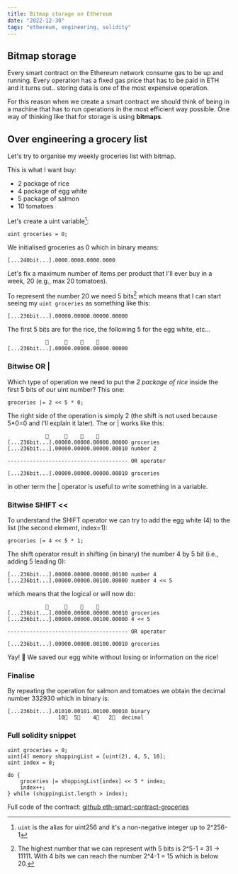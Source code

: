 ```yaml
---
title: Bitmap storage on Ethereum
date: "2022-12-30"
tags: "ethereum, engineering, solidity"
---
```


## Bitmap storage

Every smart contract on the Ethereum network consume gas to be up and running. Every operation has a fixed gas price that has to be paid in ETH and it turns out.. storing data is one of the most expensive operation.

For this reason when we create a smart contract we should think of being in a machine that has to run operations in the most efficient way possible. One way of thinking like that for storage is using **bitmaps**.

## Over engineering a grocery list

Let's try to organise my weekly groceries list with bitmap.

This is what I want buy:

- 2 package of rice
- 4 package of egg white
- 5 package of salmon
- 10 tomatoes

Let's create a uint variable[^1]:

```solidity
uint groceries = 0;
```

We initialised groceries as 0 which in binary means:

```
[...240bit...].0000.0000.0000.0000
```

Let's fix a maximum number of items per product that I'll ever buy in a week, 20 (e.g., max 20 tomatoes).

To represent the number 20 we need 5 bits[^2] which means that I can start seeing my `uint groceries` as something like this:

```
[...236bit...].00000.00000.00000.00000
```

The first 5 bits are for the rice, the following 5 for the egg white, etc...

```
	        🍅     🍣    🍳    🍚
[...236bit...].00000.00000.00000.00000
```

### Bitwise OR |

Which type of operation we need to put the _2 package of rice_ inside the first 5 bits of our uint number? This one:

```solidity
groceries |= 2 << 5 * 0;
```

The right side of the operation is simply 2 (the shift is not used because 5\*0=0 and I'll explain it later). The or | works like this:

```
	        🍅     🍣    🍳    🍚
[...236bit...].00000.00000.00000.00000 groceries
[...236bit...].00000.00000.00000.00010 number 2

-------------------------------------- OR operator

[...236bit...].00000.00000.00000.00010 groceries

```

in other term the | operator is useful to write something in a variable.

### Bitwise SHIFT <<

To understand the SHIFT operator we can try to add the egg white (4) to the list (the second element, index=1):

```solidity
groceries |= 4 << 5 * 1;
```

The shift operator result in shifting (in binary) the number 4 by 5 bit (i.e., adding 5 leading 0):

```
[...236bit...].00000.00000.00000.00100 number 4
[...236bit...].00000.00000.00100.00000 number 4 << 5
```

which means that the logical or will now do:

```
	        🍅     🍣    🍳    🍚
[...236bit...].00000.00000.00000.00010 groceries
[...236bit...].00000.00000.00100.00000 4 << 5

-------------------------------------- OR operator

[...236bit...].00000.00000.00100.00010 groceries

```

Yay! 🎉 We saved our egg white without losing or information on the rice!

### Finalise

By repeating the operation for salmon and tomatoes we obtain the decimal number 332930 which in binary is:

```
[...236bit...].01010.00101.00100.00010 binary
                10🍅  5🍣    4🍳   2🍚  decimal
```

### Full solidity snippet

```solidity
uint groceries = 0;
uint[4] memory shoppingList = [uint(2), 4, 5, 10];
uint index = 0;

do {
	groceries |= shoppingList[index] << 5 * index;
	index++;
} while (shoppingList.length > index);
```

Full code of the contract: [github eth-smart-contract-groceries](https://github.com/marcocaldera/eth-smart-contract-groceries)

[^1]: `uint` is the alias for uint256 and it's a non-negative integer up to 2^256-1
[^2]: The highest number that we can represent with 5 bits is 2^5-1 = 31 -> 11111. With 4 bits we can reach the number 2^4-1 = 15 which is below 20.
